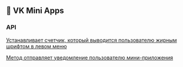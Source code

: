 ## 📱 VK Mini Apps

### API

[Устанавливает счетчик, который выводится пользователю жирным шрифтом в левом меню](https://dev.vk.com/ru/method/secure.setCounter)

[Метод отправляет уведомление пользователю мини-приложения](https://dev.vk.com/ru/method/notifications.sendMessage)
